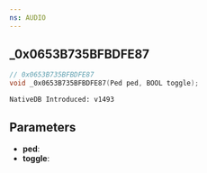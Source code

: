 ```yaml
---
ns: AUDIO
---
```

## _0x0653B735BFBDFE87

```c
// 0x0653B735BFBDFE87
void _0x0653B735BFBDFE87(Ped ped, BOOL toggle);
```

```
NativeDB Introduced: v1493
```

## Parameters
* **ped**:
* **toggle**:
